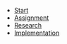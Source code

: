 <!-- _sidebar_.md -->
* [Start](./README.md)
* [Assignment](./assignment.md)
* [Research](./research.md)
* [Implementation](./implementation.md)
<!-- * [Code Explaining](./codeExplaining.md) -->